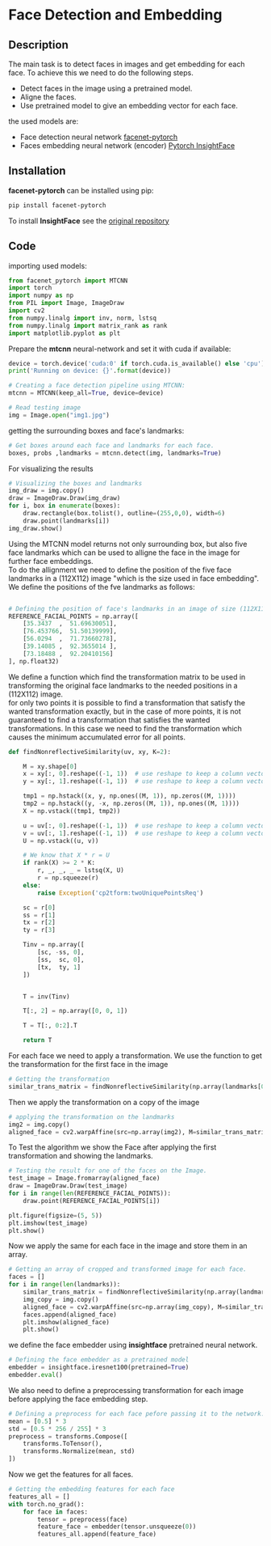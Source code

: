# Face Detection and Embedding

## Description

The main task is to detect faces in images and get embedding for each face. To achieve this we need to do the following steps.

- Detect faces in the image using a pretrained model.
- Aligne the faces.
- Use pretrained model to give an embedding vector for each face.

the used models are:

- Face detection neural network [facenet-pytorch](https://github.com/timesler/facenet-pytorch/blob/master/examples/face_tracking.ipynb)
- Faces embedding neural network (encoder) [Pytorch InsightFace](https://github.com/nizhib/pytorch-insightface)

## Installation

**facenet-pytorch** can be installed using pip:

```bash
pip install facenet-pytorch
```

To install **InsightFace** see the [original repository](https://github.com/nizhib/pytorch-insightface)

## Code

importing used models:

```python
from facenet_pytorch import MTCNN
import torch
import numpy as np
from PIL import Image, ImageDraw
import cv2
from numpy.linalg import inv, norm, lstsq
from numpy.linalg import matrix_rank as rank
import matplotlib.pyplot as plt
```

Prepare the **mtcnn** neural-network and set it with cuda if available:

```python
device = torch.device('cuda:0' if torch.cuda.is_available() else 'cpu')
print('Running on device: {}'.format(device))

# Creating a face detection pipeline using MTCNN:
mtcnn = MTCNN(keep_all=True, device=device)

# Read testing image
img = Image.open("img1.jpg")
```

getting the surrounding boxes and face's landmarks:

```python
# Get boxes around each face and landmarks for each face.
boxes, probs ,landmarks = mtcnn.detect(img, landmarks=True)
```

For visualizing the results

```python
# Visualizing the boxes and landmarks
img_draw = img.copy()
draw = ImageDraw.Draw(img_draw)
for i, box in enumerate(boxes):
    draw.rectangle(box.tolist(), outline=(255,0,0), width=6)
    draw.point(landmarks[i])
img_draw.show()
```

Using the MTCNN model returns not only surrounding box, but also five face landmarks which can be used to alligne the face in the image for further face embeddings.  
To do the allignment we need to define the position of the five face landmarks in a (112X112) image "which is the size used in face embedding".  
We define the positions of the fve landmarks as follows:

```python

# Defining the position of face's landmarks in an image of size (112X112)
REFERENCE_FACIAL_POINTS = np.array([
    [35.3437  ,  51.69630051],
    [76.453766,  51.50139999],
    [56.0294  ,  71.73660278],
    [39.14085 ,  92.3655014 ],
    [73.18488 ,  92.20410156]
], np.float32)

```

We define a function which find the transformation matrix to be used in transforming the original face landmarks to the needed positions in a (112X112) image.  
for only two points it is possible to find a transformation that satisfy the wanted transformation exactly, but in the case of more points, it is not guaranteed to find a transformation that satisfies the wanted transformations.
In this case we need to find the transformation which causes the minimum accumulated error for all points.

```python
def findNonreflectiveSimilarity(uv, xy, K=2):

    M = xy.shape[0]
    x = xy[:, 0].reshape((-1, 1))  # use reshape to keep a column vector
    y = xy[:, 1].reshape((-1, 1))  # use reshape to keep a column vector

    tmp1 = np.hstack((x, y, np.ones((M, 1)), np.zeros((M, 1))))
    tmp2 = np.hstack((y, -x, np.zeros((M, 1)), np.ones((M, 1))))
    X = np.vstack((tmp1, tmp2))

    u = uv[:, 0].reshape((-1, 1))  # use reshape to keep a column vector
    v = uv[:, 1].reshape((-1, 1))  # use reshape to keep a column vector
    U = np.vstack((u, v))

    # We know that X * r = U
    if rank(X) >= 2 * K:
        r, _, _, _ = lstsq(X, U)
        r = np.squeeze(r)
    else:
        raise Exception('cp2tform:twoUniquePointsReq')

    sc = r[0]
    ss = r[1]
    tx = r[2]
    ty = r[3]

    Tinv = np.array([
        [sc, -ss, 0],
        [ss,  sc, 0],
        [tx,  ty, 1]
    ])


    T = inv(Tinv)

    T[:, 2] = np.array([0, 0, 1])

    T = T[:, 0:2].T

    return T

```

For each face we need to apply a transformation.
We use the function to get the transformation for the first face in the image

```python
# Getting the transformation
similar_trans_matrix = findNonreflectiveSimilarity(np.array(landmarks[0]).astype(np.float32), REFERENCE_FACIAL_POINTS)
```

Then we apply the transformation on a copy of the image

```python
# applying the transformation on the landmarks
img2 = img.copy()
aligned_face = cv2.warpAffine(src=np.array(img2), M=similar_trans_matrix, dsize=(112, 112))
```

To Test the algorithm we show the Face after applying the first transformation and showing the landmarks. 

```python
# Testing the result for one of the faces on the Image.
test_image = Image.fromarray(aligned_face)
draw = ImageDraw.Draw(test_image)
for i in range(len(REFERENCE_FACIAL_POINTS)):
    draw.point(REFERENCE_FACIAL_POINTS[i])

plt.figure(figsize=(5, 5))
plt.imshow(test_image)
plt.show()
```

Now we apply the same for each face in the image and store them in an array.  

```python
# Getting an array of cropped and transformed image for each face.
faces = []
for i in range(len(landmarks)):
    similar_trans_matrix = findNonreflectiveSimilarity(np.array(landmarks[i]).astype(np.float32), REFERENCE_FACIAL_POINTS)
    img_copy = img.copy()
    aligned_face = cv2.warpAffine(src=np.array(img_copy), M=similar_trans_matrix, dsize=(112, 112))
    faces.append(aligned_face)
    plt.imshow(aligned_face)
    plt.show()
```

we define the face embedder using **insightface** pretrained neural network.

```python
# Defining the face embedder as a pretrained model
embedder = insightface.iresnet100(pretrained=True)
embedder.eval()
```

We also need to define a preprocessing transformation for each image before applying the face embedding step.

```python
# Defining a preprocess for each face pefore passing it to the network.
mean = [0.5] * 3
std = [0.5 * 256 / 255] * 3
preprocess = transforms.Compose([
    transforms.ToTensor(),
    transforms.Normalize(mean, std)
])
```

Now we get the features for all faces.

```python
# Getting the embedding features for each face 
features_all = []
with torch.no_grad():
    for face in faces:
        tensor = preprocess(face)
        feature_face = embedder(tensor.unsqueeze(0))
        features_all.append(feature_face)
```






